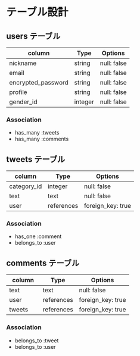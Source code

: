 # テーブル設計

## users テーブル

| column             | Type  | Options      |
| -------------------|--------|-------------|
| nickname           | string | null: false |
| email              | string | null: false |
| encrypted_password | string | null: false |
| profile            | string | null: false |
| gender_id          | integer | null: false |

### Association

- has_many :tweets
- has_many :comments

## tweets テーブル

| column　    | Type               | Options    |
| -----------|--------------------|-------------|
| category_id| integer            | null: false |
| text       | text               | null: false |
| user       | references   | foreign_key: true |

### Association

- has_one :comment
- belongs_to :user

## comments テーブル

| column　   | Type     | Options             |
| ----------|-----------|--------------------|
| text      | text       | null: false       |
| user      | references | foreign_key: true |
| tweets    | references | foreign_key: true |　　　

### Association

- belongs_to :tweet
- belongs_to :user
